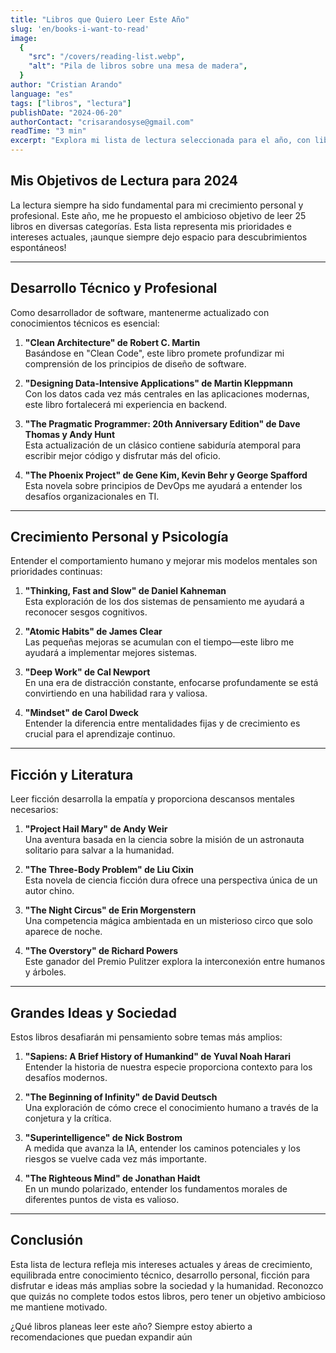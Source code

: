 ```yaml
---
title: "Libros que Quiero Leer Este Año"
slug: 'en/books-i-want-to-read'
image:
  {
    "src": "/covers/reading-list.webp",
    "alt": "Pila de libros sobre una mesa de madera",
  }
author: "Cristian Arando"
language: "es"
tags: ["libros", "lectura"]
publishDate: "2024-06-20"
authorContact: "crisarandosyse@gmail.com"
readTime: "3 min"
excerpt: "Explora mi lista de lectura seleccionada para el año, con libros de temas técnicos, ficción, desarrollo personal y grandes ideas que estoy emocionado por descubrir."
---
```


## Mis Objetivos de Lectura para 2024

La lectura siempre ha sido fundamental para mi crecimiento personal y profesional. Este año, me he propuesto el ambicioso objetivo de leer 25 libros en diversas categorías. Esta lista representa mis prioridades e intereses actuales, ¡aunque siempre dejo espacio para descubrimientos espontáneos!

---

## Desarrollo Técnico y Profesional

Como desarrollador de software, mantenerme actualizado con conocimientos técnicos es esencial:

1. **"Clean Architecture" de Robert C. Martin**  
   Basándose en "Clean Code", este libro promete profundizar mi comprensión de los principios de diseño de software.

2. **"Designing Data-Intensive Applications" de Martin Kleppmann**  
   Con los datos cada vez más centrales en las aplicaciones modernas, este libro fortalecerá mi experiencia en backend.

3. **"The Pragmatic Programmer: 20th Anniversary Edition" de Dave Thomas y Andy Hunt**  
   Esta actualización de un clásico contiene sabiduría atemporal para escribir mejor código y disfrutar más del oficio.

4. **"The Phoenix Project" de Gene Kim, Kevin Behr y George Spafford**  
   Esta novela sobre principios de DevOps me ayudará a entender los desafíos organizacionales en TI.

---

## Crecimiento Personal y Psicología

Entender el comportamiento humano y mejorar mis modelos mentales son prioridades continuas:

1. **"Thinking, Fast and Slow" de Daniel Kahneman**  
   Esta exploración de los dos sistemas de pensamiento me ayudará a reconocer sesgos cognitivos.

2. **"Atomic Habits" de James Clear**  
   Las pequeñas mejoras se acumulan con el tiempo—este libro me ayudará a implementar mejores sistemas.

3. **"Deep Work" de Cal Newport**  
   En una era de distracción constante, enfocarse profundamente se está convirtiendo en una habilidad rara y valiosa.

4. **"Mindset" de Carol Dweck**  
   Entender la diferencia entre mentalidades fijas y de crecimiento es crucial para el aprendizaje continuo.

---

## Ficción y Literatura

Leer ficción desarrolla la empatía y proporciona descansos mentales necesarios:

1. **"Project Hail Mary" de Andy Weir**  
   Una aventura basada en la ciencia sobre la misión de un astronauta solitario para salvar a la humanidad.

2. **"The Three-Body Problem" de Liu Cixin**  
   Esta novela de ciencia ficción dura ofrece una perspectiva única de un autor chino.

3. **"The Night Circus" de Erin Morgenstern**  
   Una competencia mágica ambientada en un misterioso circo que solo aparece de noche.

4. **"The Overstory" de Richard Powers**  
   Este ganador del Premio Pulitzer explora la interconexión entre humanos y árboles.

---

## Grandes Ideas y Sociedad

Estos libros desafiarán mi pensamiento sobre temas más amplios:

1. **"Sapiens: A Brief History of Humankind" de Yuval Noah Harari**  
   Entender la historia de nuestra especie proporciona contexto para los desafíos modernos.

2. **"The Beginning of Infinity" de David Deutsch**  
   Una exploración de cómo crece el conocimiento humano a través de la conjetura y la crítica.

3. **"Superintelligence" de Nick Bostrom**  
   A medida que avanza la IA, entender los caminos potenciales y los riesgos se vuelve cada vez más importante.

4. **"The Righteous Mind" de Jonathan Haidt**  
   En un mundo polarizado, entender los fundamentos morales de diferentes puntos de vista es valioso.

---

## Conclusión

Esta lista de lectura refleja mis intereses actuales y áreas de crecimiento, equilibrada entre conocimiento técnico, desarrollo personal, ficción para disfrutar e ideas más amplias sobre la sociedad y la humanidad. Reconozco que quizás no complete todos estos libros, pero tener un objetivo ambicioso me mantiene motivado.

¿Qué libros planeas leer este año? Siempre estoy abierto a recomendaciones que puedan expandir aún